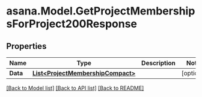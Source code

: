 
# asana.Model.GetProjectMembershipsForProject200Response

## Properties

Name | Type | Description | Notes
------------ | ------------- | ------------- | -------------
**Data** | [**List&lt;ProjectMembershipCompact&gt;**](ProjectMembershipCompact.md) |  | [optional] 

[[Back to Model list]](../README.md#documentation-for-models)
[[Back to API list]](../README.md#documentation-for-api-endpoints)
[[Back to README]](../README.md)

